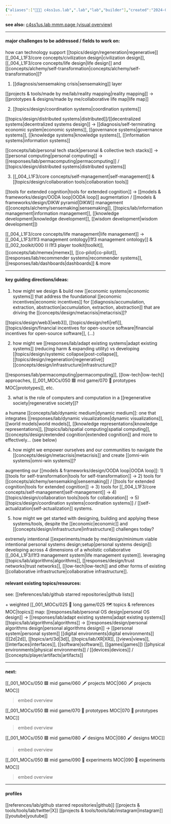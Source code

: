 ```yaml
---
{"aliases":["👨🏻‍🔬 c4ss1us.lab",".lab","lab","builder"],"created":"2024-05-22T17:07:42.901-03:00","updated":"2025-01-22T15:26:39.453-03:00","tags":["c4ss1us","lab","🌿"],"notestage":["🌿"],"dg-publish":true,"permalink":"/005-c4ss1us/c4ss1us-lab/","dgPassFrontmatter":true}
---
```


**see also:** [c4ss1us.lab mmm.page (visual overview)](https://c4ss1us.mmm.page/lab)

---
#### major challenges to be addressed / fields to work on:

how can technology support [[topics/design/regeneration\|regenerative]] [[_004_L1F3/core concepts/civilization design\|civilization design]], [[_004_L1F3/core concepts/life design\|life design]] and [[concepts/alchemy/self-transformation\|concepts/alchemy/self-transformation]]?

1) [[diagnosis/sensemaking crisis\|sensemaking]] layer

[[projects & tools/made by me/lab/reality mapping\|reality mapping]] -> [[prototypes & designs/made by me/collaborative life map\|life map]]

2) [[topics/design/coordination systems\|coordination systems]]

[[topics/design/distributed systems\|distributed]]/[[decentralized systems\|decentralized systems design]] -> [[diagnosis/self-terminating economic system\|economic systems]], [[governance systems\|governance systems]], [[knowledge systems\|knowledge systems]], [[information systems\|information systems]]

[[concepts/lab/personal tech stack\|personal & collective tech stacks]] -> [[personal computing\|personal computing]] -> [[responses/lab/permacomputing\|permacomputing]] / [[topics/design/distributed systems\|distributed systems]]

3) [[_004_L1F3/core concepts/self-management\|self-management]] & [[topics/design/collaboration tools\|collaboration tools]]

[[tools for extended cognition\|tools for extended cognition]] -> [[models & frameworks/design/OODA loop\|OODA loop]] augmentation / [[models & frameworks/design/DIKW pyramid\|DIKW]] management ([[concepts/alchemy/sensemaking\|sensemaking]], [[topics/lab/information management\|information management]], [[knowledge development\|knowledge development]], [[wisdom development\|wisdom development]])

[[_004_L1F3/core concepts/life management\|life management]] -> [[_004_L1F3/l1f3 management ontology\|l1f3 management ontology]] & [[_002_toolkit/000 ⛓ l1f3 player toolkit\|toolkit]], [[concepts/lab/memex\|memex]], [[co-pilot\|co-pilot]], [[responses/lab/recommender systems\|recommender systems]], [[responses/lab/dashboards\|dashboards]] & more

---
#### key guiding directions/ideas:

1) how might we design & build new [[economic systems\|economic systems]] that address the foundational [[economic incentives\|economic incentives]] for [[diagnosis/accumulation, extraction, abstraction\|accumulation, extraction, abstraction]] that are driving the [[concepts/design/metacrisis\|metacrisis]]?

[[topics/design/web3\|web3]], [[topics/design/refi\|refi]], [[topics/design/financial incentives for open-source software\|financial incentives for open-source software]], (...)

2) how might we [[responses/lab/adapt existing systems\|adapt existing systems]] (reducing harm & expanding utility) vs developing [[topics/design/systemic collapse\|post-collapse]], [[topics/design/regeneration\|regenerative]] [[concepts/design/infrastructure\|infrastructure]]?

[[responses/lab/permacomputing\|permacomputing]], [[low-tech\|low-tech]] approaches, [[_001_MOCs/050 🟩 mid game/070 🔩 prototypes MOC\|prototypes]], etc.

3) what is the role of computers and computation in a [[regenerative society\|regenerative society]]?

a humane [[concepts/lab/dynamic medium\|dynamic medium]]: one that integrates [[responses/lab/dynamic visualizations\|dynamic visualizations]], [[world models\|world models]], [[knowledge representations\|knowledge representations]], [[topics/lab/spatial computing\|spatial computing]], [[concepts/design/extended cognition\|extended cognition]] and more to effectively... (see below)

4) how might we empower ourselves and our communities to navigate the [[concepts/design/metacrisis\|metacrisis]] and create [[omni-win systems\|omni-win systems]]?
 
augmenting our [[models & frameworks/design/OODA loop\|OODA loop]]: 1) [[tools for self-transformation\|tools for self-transformation]] -> 2) tools for [[concepts/alchemy/sensemaking\|sensemaking]] / [[tools for extended cognition\|tools for extended cognition]] -> 3) tools for [[_004_L1F3/core concepts/self-management\|self-management]] -> 4) [[topics/design/collaboration tools\|tools for collaboration]] -> 5) [[topics/design/coordination systems\|coordination systems]] / [[self-actualization\|self-actualization]] systems.

5) how might we get started with designing, building and applying these systems/tools, despite the [[economic\|economic]] and [[concepts/design/infrastructure\|infrastructure]] challenges today?

extremely intentional [[experiments/made by me/design/minimum viable intentional personal systems design;setup\|personal systems design]]: developing across 4 dimensions of a wholistic collaborative [[_004_L1F3/l1f3 management system\|life management system]]. leveraging [[topics/lab/algorithms\|algorithms]], [[responses/design/trust networks\|trust networks]], [[low-tech\|low-tech]] and other forms of existing [[collaborative infrastructure\|collaborative infrastructure]].

#### relevant existing topics/resources:

see: [[references/lab/github starred repositories\|github lists]]

\+ weighted [[_001_MOCs/025 🔷 long game/025 🗺 topics & references MOC\|topics]] map:
[[responses/lab/personal OS design\|personal OS design]] -> [[responses/lab/adapt existing systems\|adapt existing systems]]
[[topics/lab/algorithms\|algorithms]] -> [[responses/design/personal algorithms design\|personal algorithms design]] -> [[personal system\|personal system]]
[[digital environments\|digital environments]] ([[2d\|2d]], [[topics/art/3d\|3d]], [[topics/lab/XR\|XR]], [[views\|views]], [[interfaces\|interfaces]], [[software\|software]], [[games\|games]])
[[physical environments\|physical environments]] / [[devices\|devices]] / [[concepts/player/artifacts\|artifacts]]

---
#### next:

[[_001_MOCs/050 🟩 mid game/060 🗡 projects MOC\|060 🗡 projects MOC]]
> embed overview

[[_001_MOCs/050 🟩 mid game/070 🔩 prototypes MOC\|070 🔩 prototypes MOC]]
> embed overview

[[_001_MOCs/050 🟩 mid game/080 🖌 designs MOC\|080 🖌 designs MOC]]
> embed overview

[[_001_MOCs/050 🟩 mid game/090 🧪 experiments MOC\|090 🧪 experiments MOC]]
> embed overview


---
#### profiles

[[references/lab/github starred repositories\|github]]
[[projects & tools/tools/lab/twitter\|X]]
[[projects & tools/tools/lab/instagram\|instagram]]
[[youtube\|youtube]]